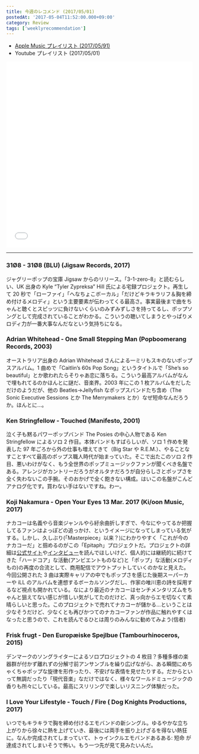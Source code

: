 ```yaml
---
title: 今週のレコメンド (2017/05/01)
postedAt: '2017-05-04T11:52:00.000+09:00'
category: Review
tags: ['weeklyrecommendation']
---
```


- [Apple Music プレイリスト (2017/05/91)](https://itunes.apple.com/jp/playlist/%E4%BB%8A%E9%80%B1%E3%81%AE%E3%83%AC%E3%82%B3%E3%83%A1%E3%83%B3%E3%83%89-2017-05-01/idpl.1989ab86508b4ffdad5480b4abf430d3)
- Youtube プレイリスト (2017/05/01)
<iframe src="//tools.applemusic.com/embed/v1/playlist/pl.1989ab86508b4ffdad5480b4abf430d3?country=jp" height="500px" width="100%" frameborder="0"></iframe>

---

### 31Ø8 - 31Ø8 (BLU) (Jigsaw Records, 2017)

ジャグリーポップの宝庫 Jigsaw からのリリース。「3-1-zero-8」と読むらしい、UK 出身の Kyle “Tyler Zypreksa” Hill 氏による宅録プロジェクト。再生して 20 秒で「ローファイ」「へなちょこボーカル」「だけどキラキラリフ＆胸を締め付けるメロディ」という主要要素が伝わってくる最高さ。事実最後まで曲をちゃんと聴くとスピッツに負けないくらいのみずみずしさを持ってるし、ポップソングとして完成されていることがわかる。こういうの聴いてしまうとやっぱりメロディ力が一番大事なんだなという気持ちになる。

### Adrian Whitehead - One Small Stepping Man (Popboomerang Records, 2003)

オーストラリア出身の Adrian Whitehead さんによる一ミリもスキのないポップスアルバム。1 曲めで「Caitlin’s 60s Pop Song」というタイトルで「She’s so beautiful」とか歌われたらそりゃあ恋に落ちる。こういう最高アルバムがなんで埋もれてるのかほんとに謎だ、音楽界。2003 年にこの 1 枚アルバムをだしただけのようだが、他の Beatles→Jellyfish なポップスバンドたち含め（The Sonic Executive Sessions とか The Merrymakers とか）なぜ短命なんだろうか。ほんとに…。

### Ken Stringfellow - Touched (Manifesto, 2001)

泣く子も黙るパワーポップバンド The Posies の中心人物である Ken Stringfellow によるソロ 2 作目。本体バンドもすばらしいが、ソロ 1 作めを発表した 97 年ごろから外の仕事も増えてきて（Big Star や R.E.M.）、やることなすことすべて最高のポップス職人時代が始まっていた。そこで出たこのソロ 2 作目、悪いわけがなく、もう全世界のポップミュージックファンが聞くべき名盤である。アレンジがカントリーだろうがオルタナだろうが自分らしさとポップさを全く失わないこの手腕。そのおかげで全く飽きない構成。はいこの名盤がこんどアナログ化です。買わない手はないですね。わー。

### Koji Nakamura - Open Your Eyes 13 Mar. 2017 (Ki/oon Music, 2017)

ナカコーは名義やら音楽ジャンルやら紆余曲折しすぎで、今なにやってるか把握してるファンはよっぽどの追っかけ、というイメージになってしまっている気がする。しかし、久しぶり(「Masterpiece」以来？)にわかりやすく「これが今のナカコーだ」と掴めるのがこの「Epitaph」プロジェクトだ。プロジェクトの詳細は[公式サイト](http://kojinakamura.jp/)や[インタビュー](http://realsound.jp/2017/05/post-12245.html)を読んでほしいけど、個人的には継続的に続けてきた「ハードコア」な活動(アンビエントものなど)と「ポップ」な活動(メロディもの)の再度の合流として、商用配信でアウトプットしていくのかなと見えた。今回公開された 3 曲は実際キャリアの中でもポップさを感じた後期スーパーカーや iLL のアルバムを連想するボーカルソングだし、作家の唯川恵の詩を採用するなど視点も開かれている。なにより最近のナカコーはセンチメンタリズムをちゃんと狙えてない感じが惜しい気がしてたのだけど、真っ向からエモ切なくて素晴らしいと思った。このプロジェクトで売れてナカコーが儲かる…ということは少なそうだけど、少なくとも再びかつてのナカコーファンが作品に触れやすくはなったと思うので、これを読んでるひとは周りのみんなに勧めてみよう(信者)

### Frisk frugt - Den Europæiske Spejlbue (Tambourhinoceros, 2015)

デンマークのソングライターによるソロプロジェクトの 4 枚目？多種多様の楽器群が付かず離れずの分解寸前アンサンブルを繰り広げながら、ある瞬間にめちゃくちゃポップな旋律を形作ったり、不安げな表情を見せたりする。だからといって無調だったり「現代音楽」なだけではなく、様々なワールドミュージックの香りも所々にしている。最高にスリリングで楽しいリスニング体験だった。

### I Love Your Lifestyle - Touch / Fire ( Dog Knights Productions, 2017)

いつでもキラキラで胸を締め付けるエモバンドの新シングル。ゆるやかな立ち上がりから徐々に熱を上げていき、最後には両手を振り上げざるを得ない熱狂に。なんか完成されてしまっていて、トゥインクルエモバンドあるある: 短命 が達成されてしまいそうで怖い。もう一つ先が見て見みたいんだ。
